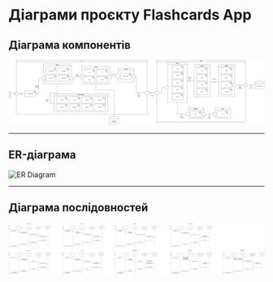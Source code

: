 # Діаграми проєкту Flashcards App

## Діаграма компонентів

![Component diagram](assets/componentDiagram.png)

---

## ER-діаграма

![ER Diagram](assets/ER-diagram.png)

---

## Діаграма послідовностей

![Sequence Diagram](assets/sequenceDiagram.png)

